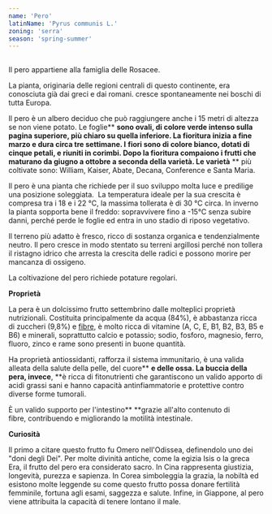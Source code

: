 ```yaml
---
name: 'Pero'
latinName: 'Pyrus communis L.'
zoning: 'serra'
season: 'spring-summer'
---
```


##

Il pero appartiene alla famiglia delle Rosacee.

La pianta, originaria delle regioni centrali di questo
continente, era conosciuta già dai greci e dai romani. cresce
spontaneamente nei boschi di tutta Europa.

Il pero è un albero deciduo che può raggiungere anche i 15
metri di altezza se non viene potato. Le foglie\*\* **sono ovali,
di colore verde intenso sulla pagina superiore, più chiaro su quella
inferiore. La fioritura inizia a fine marzo e dura circa tre settimane.
I** **fiori sono di colore bianco, dotati di cinque petali, e riuniti in
corimbi. Dopo la fioritura compaiono i frutti che maturano da giugno a
ottobre a seconda della varietà. Le varietà** \*\* più coltivate sono:
William, Kaiser, Abate, Decana, Conference e Santa Maria.

Il pero è una pianta che richiede per il suo sviluppo molta luce e
predilige una posizione soleggiata.  La temperatura ideale per la sua
crescita è compresa tra i 18 e i 22 °C, la massima tollerata è di 30 °C
circa. In inverno la pianta sopporta bene il
freddo: sopravvivere fino a -15°C senza subire danni, perché
perde le foglie ed entra in uno stadio di riposo vegetativo. 

Il terreno più adatto è fresco, ricco di sostanza organica e
tendenzialmente neutro. Il pero cresce in modo stentato su terreni
argillosi perché non tollera il ristagno idrico che arresta la
crescita delle radici e possono morire per mancanza di ossigeno.

La coltivazione del pero richiede potature regolari.

**Proprietà**

La pera è un dolcissimo frutto settembrino dalle molteplici
proprietà nutrizionali. Costituita principalmente da acqua
(84%), è abbastanza ricca di zuccheri (9,8%)
e [fibre](https://www.ilgiornaledelcibo.it/alimenti-ricchi-di-fibre-lista/), è
molto ricca di vitamine (A, C, E, B1, B2, B3, B5 e B6) e minerali,
soprattutto calcio e potassio; sodio, fosforo, magnesio, ferro, fluoro,
zinco e rame sono presenti in buone quantità.

Ha proprietà antiossidanti, rafforza il sistema immunitario, è una
valida alleata della salute della pelle, del
cuore\*\* **e delle ossa. La buccia della pera, invece**, \*\*è ricca di
fitonutrienti che garantiscono un valido apporto di acidi grassi sani
e hanno capacità antinfiammatorie e protettive contro diverse forme
tumorali.

È un valido supporto per l'intestino\*\* \*\*grazie all'alto contenuto di
fibre, contribuendo e migliorando la motilità intestinale.

**Curiosità**

Il primo a citare questo frutto fu Omero nell\'Odissea, definendolo uno
dei \"doni degli Dei\". Per molte divinità antiche, come la
egizia Isis o la greca Era, il frutto del pero era considerato sacro. In
Cina rappresenta giustizia, longevità, purezza e sapienza. In Corea
simboleggia la grazia, la nobiltà ed esistono molte leggende su come
questo frutto possa donare fertilità femminile, fortuna agli esami,
saggezza e salute. Infine, in Giappone, al pero viene attribuita la
capacità di tenere lontano il male.

##  

